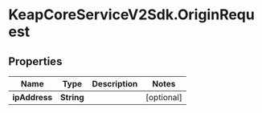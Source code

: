 # KeapCoreServiceV2Sdk.OriginRequest

## Properties

Name | Type | Description | Notes
------------ | ------------- | ------------- | -------------
**ipAddress** | **String** |  | [optional] 


